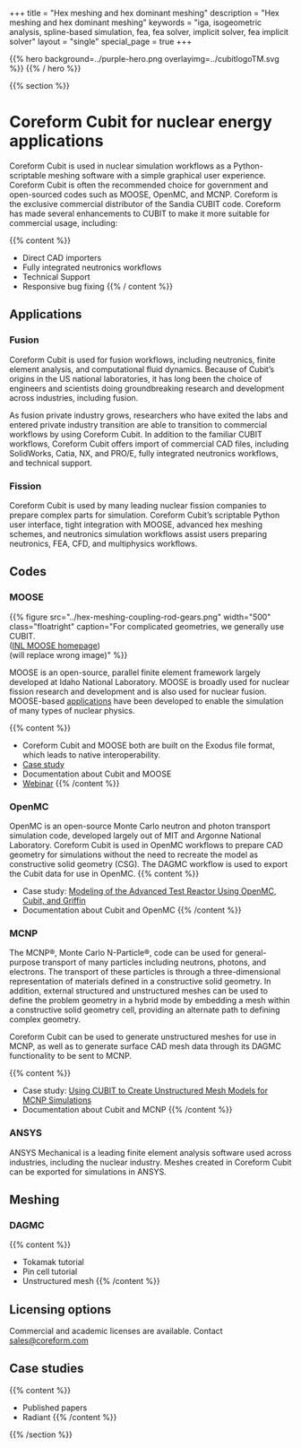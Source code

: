 +++
title = "Hex meshing and hex dominant meshing"
description = "Hex meshing and hex dominant meshing"
keywords = "iga, isogeometric analysis, spline-based simulation, fea, fea solver, implicit solver, fea implicit solver"
layout = "single"
special_page = true
+++

{{% hero background=../purple-hero.png overlayimg=../cubitlogoTM.svg %}}
{{% / hero %}}

{{% section %}}

# Coreform Cubit for nuclear energy applications
Coreform Cubit is used in nuclear simulation workflows as a Python-scriptable meshing software with a simple graphical user experience. Coreform Cubit is often the recommended choice for government and open-sourced codes such as MOOSE, OpenMC, and MCNP. Coreform is the exclusive commercial distributor of the Sandia CUBIT code. Coreform has made several enhancements to CUBIT to make it more suitable for commercial usage, including:

{{% content %}} 
* Direct CAD importers
* Fully integrated neutronics workflows
* Technical Support
* Responsive bug fixing
{{% / content %}}

## Applications

### Fusion
Coreform Cubit is used for fusion workflows, including neutronics, finite element analysis, and computational fluid dynamics. 
Because of Cubit’s origins in the US national laboratories, it has long been the choice of engineers and scientists doing groundbreaking research and development across industries, including fusion. 

As fusion private industry grows, researchers who have exited the labs and entered private industry transition are able to transition to commercial workflows by using Coreform Cubit. In addition to the familiar CUBIT workflows, Coreform Cubit offers import of commercial CAD files, including SolidWorks, Catia, NX, and PRO/E, fully integrated neutronics workflows, and technical support.

### Fission
Coreform Cubit is used by many leading nuclear fission companies to prepare complex parts for simulation. Coreform Cubit’s scriptable Python user interface, tight integration with MOOSE, advanced hex meshing schemes, and neutronics simulation workflows assist users preparing neutronics, FEA, CFD, and multiphysics workflows.



## Codes

### MOOSE


{{% figure src="../hex-meshing-coupling-rod-gears.png" width="500" class="floatright" caption="For complicated geometries, we generally use CUBIT. <br>([INL MOOSE homepage](https://mooseframework.inl.gov/application_usage/mesh_block_type.html#:~:text=Creating%20a%20Mesh,-For%20complicated%20geometries%2C%20we))<br> (will replace wrong image)" %}}


<!-- {{% figure src="case-studies/Radiant/images/SlicedCore_featured.png" width="400" class="floatright" caption="For complicated geometries, we generally use CUBIT (Idaho National Laboratory)" %}} -->


MOOSE is an open-source, parallel finite element framework largely developed at Idaho National Laboratory. MOOSE is broadly used for nuclear fission research and development and is also used for nuclear fusion. MOOSE-based [applications](https://mooseframework.inl.gov/application_usage/tracked_apps.html) have been developed to enable the simulation of many types of nuclear physics. 

{{% content %}} 
* Coreform Cubit and MOOSE both are built on the Exodus file format, which leads to native interoperability.	
* [Case study](https://coreform.com/products/coreform-cubit/case-studies/radiant/)
* Documentation about Cubit and MOOSE
* [Webinar](https://www.youtube.com/watch?v=EFsUSNlH118)
{{% /content %}} 

### OpenMC
OpenMC is an open-source Monte Carlo neutron and photon transport simulation code, developed largely out of MIT and Argonne National Laboratory. Coreform Cubit is used in OpenMC workflows to prepare CAD geometry for simulations without the need to recreate the model as constructive solid geometry (CSG). The DAGMC workflow is used to export the Cubit data for use in OpenMC.
{{% content %}} 
* Case study: [Modeling of the Advanced Test Reactor Using OpenMC, Cubit, and Griffin](https://inldigitallibrary.inl.gov/sites/sti/sti/Sort_67479.pdf)
* Documentation about Cubit and OpenMC
{{% /content %}} 

### MCNP
The MCNP®, Monte Carlo N-Particle®, code can be used for general-purpose transport of many particles including neutrons, photons, and electrons. The transport of these particles is through a three-dimensional representation of materials defined in a constructive solid geometry. In addition, external structured and unstructured meshes can be used to define the problem geometry in a hybrid mode by embedding a mesh within a constructive solid geometry cell, providing an alternate path to defining complex geometry.

Coreform Cubit can be used to generate unstructured meshes for use in MCNP, as well as to generate surface CAD mesh data through its DAGMC functionality to be sent to MCNP.

{{% content %}} 
* Case study: [Using CUBIT to Create Unstructured Mesh Models for MCNP Simulations](https://permalink.lanl.gov/object/tr?what=info:lanl-repo/lareport/LA-UR-23-21715)
* Documentation about Cubit and MCNP
{{% /content %}} 

### ANSYS
ANSYS Mechanical is a leading finite element analysis software used across industries, including the nuclear industry. Meshes created in Coreform Cubit can be exported for simulations in ANSYS. 



## Meshing

### DAGMC
{{% content %}} 
* Tokamak tutorial
* Pin cell tutorial
* Unstructured mesh
{{% /content %}} 


## Licensing options
Commercial and academic licenses are available. Contact [sales@coreform.com](mailto:sales@coreform.com?subject=Sales%20Inquiry)


## Case studies
{{% content %}} 
* Published papers
* Radiant
{{% /content %}} 




{{% /section %}}

